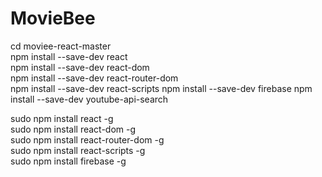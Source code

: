 # MovieBee


cd moviee-react-master                
npm install --save-dev react                        
npm install --save-dev react-dom                     
npm install --save-dev react-router-dom                        
npm install --save-dev react-scripts
npm install --save-dev firebase
npm install --save-dev youtube-api-search

sudo npm install react -g                                                                 
sudo npm install react-dom -g                                                          
sudo npm install react-router-dom -g                                                                          
sudo npm install react-scripts -g                                                                     
sudo npm install firebase -g
